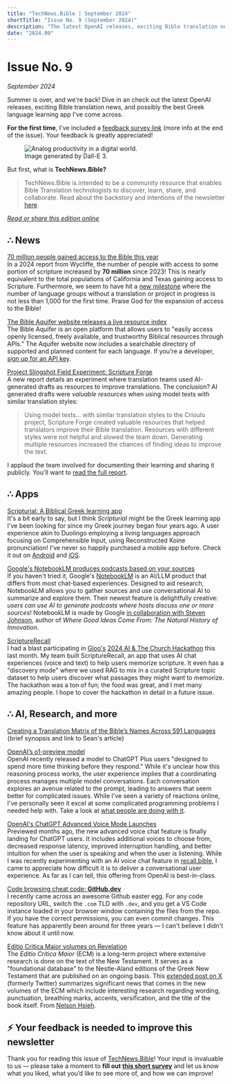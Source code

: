 ```yaml
---
title: "TechNews.Bible | September 2024"
shortTitle: "Issue No. 9 (September 2024)"
description: "The latest OpenAI releases, exciting Bible translation news, and possibly the best Greek language learning app I've come across."
date: "2024.09"
---
```


<h1 class="mb-0">Issue No. 9</h1>
<div class="mt-0"><em> September 2024</em></div>

Summer is over, and we're back! Dive in an check out the latest OpenAI releases, exciting Bible translation news, and possibly the best Greek language learning app I've come across.

**For the first time**, I've included a [feedback survey link](https://forms.gle/GTbiBZgi7e2hFGGg9) (more info at the end of the issue). Your feedback is greatly appreciated!

<figure>
  <img
    class="rounded-lg drop-shadow-2xl object-scale-down h-20 w-20"
    src="/img/issue-9.webp"
    alt="Analog productivity in a digital world."
  />
  <figcaption>
    Image generated by Dall-E 3.
  </figcaption>
</figure>

But first, what is **TechNews.Bible?**

> TechNews.Bible is intended to be a community resource that enables Bible Translation technologists to discover, learn, share, and collaborate. Read about the backstory and intentions of the newsletter [here](https://technews.bible/about).

_[Read or share this edition online](https://technews.bible/issues/9)_

## ∴ News

[70 million people gained access to the Bible this year](https://www.wycliffe.net/resources/statistics/)  
In a 2024 report from Wycliffe, the number of people with access to some portion of scripture increased by **70 million** since 2023! This is nearly equivalent to the total populations of California and Texas gaining access to Scripture. Furthermore, we seem to have hit a [new milestone](https://decisionmagazine.com/groups-needing-bible-translation-now-less-than-1000/) where the number of language groups without a translation or project in progress is not less than 1,000 for the first time. Praise God for the expansion of access to the Bible!

[The Bible Aquifer website releases a live resource index](https://www.aquifer.bible/aquifer-resources)  
The Bible Aquifer is an open platform that allows users to "easily access openly licensed, freely available, and trustworthy Biblical resources through APIs." The Aquifer website now includes a searchable directory of supported and planned content for each language. If you're a developer, [sign up for an API key](https://www.aquifer.bible/apiaccess).

[Project Slingshot Field Experiment: Scripture Forge](https://etenlab.substack.com/p/scripture-forge-test-on-upper-guinea)  
A new report details an experiment where translation teams used AI-generated drafts as resources to improve translations. The conclusion? AI generated drafts were _valuable resources_ when using model texts with similar translation styles:

> Using model texts... with similar translation styles to the Crioulo project, Scripture Forge created valuable resources that helped translators improve their Bible translation. Resources with different styles were not helpful and slowed the team down. Generating multiple resources increased the chances of finding ideas to improve the text.

I applaud the team involved for documenting their learning and sharing it publicly. You'll want to [read the full report](https://www.etenlab.org/_files/ugd/046448_d13269741fcf47318e39e4be38486984.pdf).

## ∴ Apps

[Scripturial: A Biblical Greek learning app](https://scripturial.com/)  
It's a bit early to say, but I think _Scripturial_ might be the Greek learning app I've been looking for since my Greek journey began four years ago. A user experience akin to Duolingo employing a living languages approach focusing on Comprehensible Input, using Reconstructed Koine pronunciation! I've never so happily purchased a mobile app before. Check it out on [Android](https://play.google.com/store/apps/details?id=org.scripturial.learn)
and [iOS](https://apps.apple.com/us/app/scripturial/id6448687762).

[Google's NotebookLM produces podcasts based on your sources](https://blog.google/technology/ai/notebooklm-audio-overviews)  
If you haven't tried it, Google's [NotebookLM](https://notebooklm.google/) is an AI/LLM product that differs from most chat-based experiences. Designed to aid research, NotebookLM allows you to gather sources and use conversational AI to summarize and explore them. Their newest feature is delightfully creative: _users can use AI to generate podcasts where hosts discuss one or more sources_! NotebookLM is made by Google [in collaboration with Steven Johnson](https://adjacentpossible.substack.com/p/introducing-notebooklm), author of _Where Good Ideas Come From: The Natural History of Innovation_.

[ScriptureRecall](https://recall.bible)  
I had a blast participating in [Gloo's](https://gloo.us) [2024 AI & The Church Hackathon](https://hackathon.gloo.us) this last month. My team built ScriptureRecall, an app that uses AI chat experiences (voice and text) to help users memorize scripture. It even has a "discovery mode" where we used RAG to mix in a curated Scripture topic dataset to help users discover what passages they might want to memorize. The hackathon was a ton of fun; the food was great, and I met many amazing people. I hope to cover the hackathon in detail in a future issue.

## ∴ AI, Research, and more

[Creating a Translation Matrix of the Bible’s Names Across 591 Languages](https://aclanthology.org/L18-1263.pdf)  
{brief synopsis and link to Sean's article}

[OpenAI’s o1-preview model](https://openai.com/index/introducing-openai-o1-preview/)  
OpenAI recently released a model to ChatGPT Plus users "designed to spend more time thinking before they respond." While it's unclear how this reasoning process works, the user experience implies that a coordinating process manages multiple model conversations. Each conversation explores an avenue related to the prompt, leading to answers that seem better for complicated issues. While I've seen a variety of reactions online, I've personally seen it excel at some complicated programming problems I needed help with. Take a look at [what people are doing with it](https://x.com/minchoi/status/1838240075613684034).

[OpenAI's ChatGPT Advanced Voice Mode Launches](https://www.technologyreview.com/2024/09/24/1104422/openai-released-its-advanced-voice-mode-to-more-people-heres-how-to-get-it/)  
Previewed months ago, the new advanced voice chat feature is finally landing for ChatGPT users. It includes additional voices to choose from, decreased response latency, improved interruption handling, and better intuition for when the user is speaking and when the user is listening. While I was recently experimenting with an AI voice chat feature in [recall.bible](https://recall.bible), I came to appreciate how difficult it is to deliver a conversational user experience. As far as I can tell, this offering from OpenAI is best-in-class.

[Code browsing cheat code: **GitHub.dev**](https://github.com/github/dev)  
I recently came across an awesome Github easter egg. For any code repository URL, switch the `.com` TLD with `.dev`, and you get a VS Code instance loaded in your browser window containing the files from the repo. If you have the correct permissions, you can even commit changes. This feature has apparently been around for three years — I can't believe I didn't know about it until now.

[Editio Critica Maior volumes on Revelation](https://x.com/nelson_hsieh7/status/1827428596740452521)  
The _Editio Critica Maior_ (ECM) is a long-term project where extensive research is done on the text of the New Testament. It serves as a "foundational database" to the Nestle-Aland editions of the Greek New Testament that are published on an ongoing basis. This [extended post on X](https://x.com/nelson_hsieh7/status/1827428596740452521) (formerly Twitter) summarizes significant news that comes in the new volumes of the ECM which include interesting research regarding wording, punctuation, breathing marks, accents, versification, and the title of the book itself. From [Nelson Hsieh](https://x.com/nelson_hsieh7).

## ⚡ Your feedback is needed to improve this newsletter

Thank you for reading this issue of [TechNews.Bible](https://technews.bible)! Your input is invaluable to us — please take a moment to **fill out [this short survey](https://forms.gle/GTbiBZgi7e2hFGGg9)** and let us know what you liked, what you’d like to see more of, and how we can improve!
